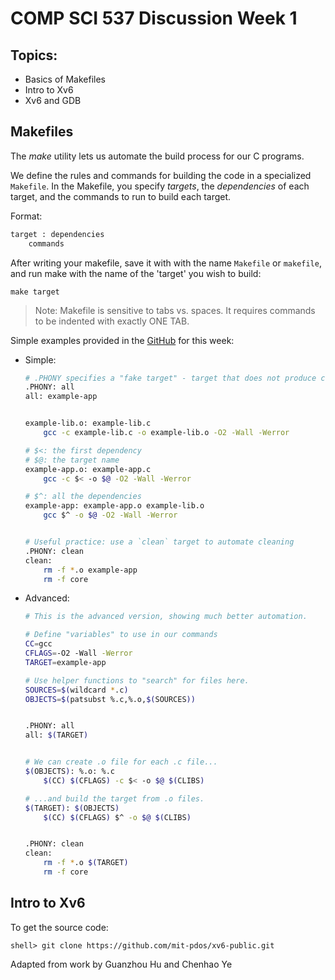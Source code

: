 # COMP SCI 537 Discussion Week 1

## Topics:

- Basics of Makefiles
- Intro to Xv6
- Xv6 and GDB

## Makefiles

The *make* utility lets us automate the build process for our C programs.

We define the rules and commands for building the code in a specialized `Makefile`.
In the Makefile, you specify *targets*, the *dependencies* of each target, and the commands to run to build each target.

Format:
```bash
target : dependencies
    commands
```

After writing your makefile, save it with with the name `Makefile` or `makefile`, and run make with the name of the 'target' you wish to build:  
```
make target
```

> Note: Makefile is sensitive to tabs vs. spaces. It requires commands to be indented with exactly ONE TAB.

Simple examples provided in the [GitHub](https://github.com/akshatgit/CS537-Discussion-su21/tree/master/week-1) for this week:

- Simple:
    ```bash
    # .PHONY specifies a "fake target" - target that does not produce compilation outputs.
    .PHONY: all
    all: example-app


    example-lib.o: example-lib.c
        gcc -c example-lib.c -o example-lib.o -O2 -Wall -Werror

    # $<: the first dependency
    # $@: the target name
    example-app.o: example-app.c
        gcc -c $< -o $@ -O2 -Wall -Werror

    # $^: all the dependencies
    example-app: example-app.o example-lib.o
        gcc $^ -o $@ -O2 -Wall -Werror


    # Useful practice: use a `clean` target to automate cleaning
    .PHONY: clean
    clean:
        rm -f *.o example-app
        rm -f core
    ```
- Advanced:
    ```bash
    # This is the advanced version, showing much better automation.

    # Define "variables" to use in our commands
    CC=gcc
    CFLAGS=-O2 -Wall -Werror
    TARGET=example-app

    # Use helper functions to "search" for files here.
    SOURCES=$(wildcard *.c)
    OBJECTS=$(patsubst %.c,%.o,$(SOURCES))


    .PHONY: all
    all: $(TARGET)


    # We can create .o file for each .c file...
    $(OBJECTS): %.o: %.c
        $(CC) $(CFLAGS) -c $< -o $@ $(CLIBS)

    # ...and build the target from .o files.
    $(TARGET): $(OBJECTS)
        $(CC) $(CFLAGS) $^ -o $@ $(CLIBS)


    .PHONY: clean
    clean:
        rm -f *.o $(TARGET)
        rm -f core
    ```

## Intro to Xv6

To get the source code:

```
shell> git clone https://github.com/mit-pdos/xv6-public.git 
```

Adapted from work by Guanzhou Hu and Chenhao Ye